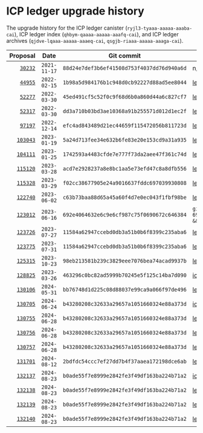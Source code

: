 # ICP ledger upgrade history

The upgrade history for the ICP ledger canister (`ryjl3-tyaaa-aaaaa-aaaba-cai`), ICP ledger index (`qhbym-qaaaa-aaaaa-aaafq-cai`), and ICP ledger archives (`qjdve-lqaaa-aaaaa-aaaeq-cai`, `qsgjb-riaaa-aaaaa-aaaga-cai`).

| Proposal | Date | Git commit | Wasm |
|---------:|:----:|:----------:|------|
| [`30232`](https://dashboard.internetcomputer.org/proposal/30232) | `2021-11-17` | `88d24e7def3b6ef41508d753f4037dd76d940a6d` | n/a |
| [`44955`](https://dashboard.internetcomputer.org/proposal/44955) | `2022-02-15` | `1b98a5d984176b1c948d0cb92227d88ad5ee8044` | [ledger-archive-node-canister.wasm.gz](https://download.dfinity.systems/ic/1b98a5d984176b1c948d0cb92227d88ad5ee8044/canisters/ledger-archive-node-canister.wasm.gz) |
| [`52277`](https://dashboard.internetcomputer.org/proposal/52277) | `2022-03-30` | `45ed491cf5c52f0c9f68d6b0a860d44a6c827cf7` | [ledger-canister_notify-method.wasm.gz](https://download.dfinity.systems/ic/45ed491cf5c52f0c9f68d6b0a860d44a6c827cf7/canisters/ledger-canister_notify-method.wasm.gz) |
| [`52317`](https://dashboard.internetcomputer.org/proposal/52317) | `2022-03-30` | `dd3a710b03bd3ae10368a91b255571d012d1ec2f` | [ledger-canister_notify-method.wasm.gz](https://download.dfinity.systems/ic/dd3a710b03bd3ae10368a91b255571d012d1ec2f/canisters/ledger-canister_notify-method.wasm.gz) |
| [`97197`](https://dashboard.internetcomputer.org/proposal/97197) | `2022-12-14` | `efc4ad843489d21ec44659f115472056b811723d` | [ledger-canister_notify-method.wasm.gz](https://download.dfinity.systems/ic/efc4ad843489d21ec44659f115472056b811723d/canisters/ledger-canister_notify-method.wasm.gz) |
| [`103043`](https://dashboard.internetcomputer.org/proposal/103043) | `2023-01-19` | `5a24d713fee34e632b6fe83e20e153cd9a31a935` | [ledger-canister_notify-method.wasm.gz](https://download.dfinity.systems/ic/5a24d713fee34e632b6fe83e20e153cd9a31a935/canisters/ledger-canister_notify-method.wasm.gz) |
| [`104111`](https://dashboard.internetcomputer.org/proposal/104111) | `2023-01-25` | `1742593a4483cfde7e777f73da2aee47f361c74d` | [ledger-canister_notify-method.wasm.gz](https://download.dfinity.systems/ic/1742593a4483cfde7e777f73da2aee47f361c74d/canisters/ledger-canister_notify-method.wasm.gz) |
| [`115120`](https://dashboard.internetcomputer.org/proposal/115120) | `2023-03-28` | `acd7e2928237a8e8bc1aa5e73efd47c8a8dfb556` | [ledger-archive-node-canister.wasm.gz](https://download.dfinity.systems/ic/acd7e2928237a8e8bc1aa5e73efd47c8a8dfb556/canisters/ledger-archive-node-canister.wasm.gz) |
| [`115328`](https://dashboard.internetcomputer.org/proposal/115328) | `2023-03-29` | `f02cc38677905e24a9016637fddc697039930808` | [ledger-canister_notify-method.wasm.gz](https://download.dfinity.systems/ic/f02cc38677905e24a9016637fddc697039930808/canisters/ledger-canister_notify-method.wasm.gz) |
| [`122740`](https://dashboard.internetcomputer.org/proposal/122740) | `2023-06-02` | `c63b73baa88d65a45a60f4d7e0ec043f1fbf98be` | [ledger-canister_notify-method.wasm.gz](https://download.dfinity.systems/ic/c63b73baa88d65a45a60f4d7e0ec043f1fbf98be/canisters/ledger-canister_notify-method.wasm.gz) |
| [`123012`](https://dashboard.internetcomputer.org/proposal/123012) | `2023-06-16` | `692e4064632e6c9e6cf987c75f0690672c646384` | `git checkout 692e4064632e6c9e6cf987c75f0690672c646384 && ./ci/container/build-ic.sh -c` |
| [`123726`](https://dashboard.internetcomputer.org/proposal/123726)| `2023-07-27`| `11584a62947ccebd0db3a51b0b6f8399c235aba6` | [ledger-archive-node-canister.wasm.gz](https://download.dfinity.systems/ic/11584a62947ccebd0db3a51b0b6f8399c235aba6/canisters/ledger-archive-node-canister.wasm.gz) |
| [`123775`](https://dashboard.internetcomputer.org/proposal/123775)| `2023-07-31`| `11584a62947ccebd0db3a51b0b6f8399c235aba6` | [ledger-canister_notify-method.wasm.gz](https://download.dfinity.systems/ic/11584a62947ccebd0db3a51b0b6f8399c235aba6/canisters/ledger-canister_notify-method.wasm.gz) |
| [`125315`](https://dashboard.internetcomputer.org/proposal/125315)| `2023-10-23`| `98eb213581b239c3829eee7076bea74acad9937b` | [ledger-canister_notify-method.wasm.gz](https://download.dfinity.systems/ic/98eb213581b239c3829eee7076bea74acad9937b/canisters/ledger-canister_notify-method.wasm.gz) |
| [`128825`](https://dashboard.internetcomputer.org/proposal/128825)| `2023-03-26`| `463296c0bc82ad5999b70245e5f125c14ba7d090` | [ic-icp-index-canister.wasm.gz](https://download.dfinity.systems/ic/463296c0bc82ad5999b70245e5f125c14ba7d090/canisters/ic-icp-index-canister.wasm.gz) |
| [`130106`](https://dashboard.internetcomputer.org/proposal/130106)| `2024-05-31`| `bb76748d1d225c08d88037e99ca9a066f97de496` | [ledger-canister_notify-method.wasm.gz](https://download.dfinity.systems/ic/bb76748d1d225c08d88037e99ca9a066f97de496/canisters/ledger-canister_notify-method.wasm.gz) |
| [`130705`](https://dashboard.internetcomputer.org/proposal/130705)| `2024-06-24`| `b43280208c32633a29657a1051660324e88a373d` | [ic-icp-index-canister.wasm.gz](https://download.dfinity.systems/ic/b43280208c32633a29657a1051660324e88a373d/canisters/ic-icp-index-canister.wasm.gz) |
| [`130755`](https://dashboard.internetcomputer.org/proposal/130755)| `2024-06-28`| `b43280208c32633a29657a1051660324e88a373d` | [ledger-canister_notify-method.wasm.gz](https://download.dfinity.systems/ic/b43280208c32633a29657a1051660324e88a373d/canisters/ledger-canister_notify-method.wasm.gz) |
| [`130756`](https://dashboard.internetcomputer.org/proposal/130756)| `2024-06-28`| `b43280208c32633a29657a1051660324e88a373d` | [ledger-archive-node-canister.wasm.gz](https://download.dfinity.systems/ic/b43280208c32633a29657a1051660324e88a373d/canisters/ledger-archive-node-canister.wasm.gz) |
| [`130757`](https://dashboard.internetcomputer.org/proposal/130757)| `2024-06-28`| `b43280208c32633a29657a1051660324e88a373d` | [ledger-archive-node-canister.wasm.gz](https://download.dfinity.systems/ic/b43280208c32633a29657a1051660324e88a373d/canisters/ledger-archive-node-canister.wasm.gz) |
| [`131701`](https://dashboard.internetcomputer.org/proposal/131701)| `2024-08-12`| `2bdfdc54ccc7ef27dd7b4f37aaea172198dce6ab` | [ledger-canister_notify-method.wasm.gz](https://download.dfinity.systems/ic/2bdfdc54ccc7ef27dd7b4f37aaea172198dce6ab/canisters/ledger-canister_notify-method.wasm.gz) |
| [`132137`](https://dashboard.internetcomputer.org/proposal/132137)| `2024-08-23`| `b0ade55f7e8999e2842fe3f49df163ba224b71a2` | [ic-icp-index-canister.wasm.gz](https://download.dfinity.systems/ic/b0ade55f7e8999e2842fe3f49df163ba224b71a2/canisters/ic-icp-index-canister.wasm.gz) |
| [`132138`](https://dashboard.internetcomputer.org/proposal/132138)| `2024-08-23`| `b0ade55f7e8999e2842fe3f49df163ba224b71a2` | [ledger-canister_notify-method.wasm.gz](https://download.dfinity.systems/ic/b0ade55f7e8999e2842fe3f49df163ba224b71a2/canisters/ledger-canister_notify-method.wasm.gz) |
| [`132139`](https://dashboard.internetcomputer.org/proposal/132139)| `2024-08-23`| `b0ade55f7e8999e2842fe3f49df163ba224b71a2` | [ledger-archive-node-canister.wasm.gz](https://download.dfinity.systems/ic/b0ade55f7e8999e2842fe3f49df163ba224b71a2/canisters/ledger-archive-node-canister.wasm.gz) |
| [`132140`](https://dashboard.internetcomputer.org/proposal/132140)| `2024-08-23`| `b0ade55f7e8999e2842fe3f49df163ba224b71a2` | [ledger-archive-node-canister.wasm.gz](https://download.dfinity.systems/ic/b0ade55f7e8999e2842fe3f49df163ba224b71a2/canisters/ledger-archive-node-canister.wasm.gz) |
